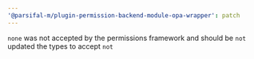 ```yaml
---
'@parsifal-m/plugin-permission-backend-module-opa-wrapper': patch
---
```


`none` was not accepted by the permissions framework and should be `not` updated the types to accept `not`
